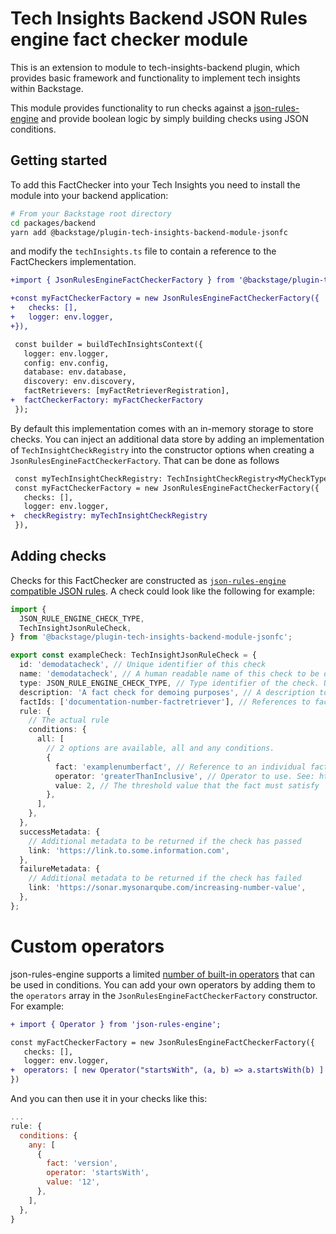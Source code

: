 # Tech Insights Backend JSON Rules engine fact checker module

This is an extension to module to tech-insights-backend plugin, which provides basic framework and functionality to implement tech insights within Backstage.

This module provides functionality to run checks against a [json-rules-engine](https://github.com/CacheControl/json-rules-engine) and provide boolean logic by simply building checks using JSON conditions.

## Getting started

To add this FactChecker into your Tech Insights you need to install the module into your backend application:

```bash
# From your Backstage root directory
cd packages/backend
yarn add @backstage/plugin-tech-insights-backend-module-jsonfc
```

and modify the `techInsights.ts` file to contain a reference to the FactCheckers implementation.

```diff
+import { JsonRulesEngineFactCheckerFactory } from '@backstage/plugin-tech-insights-backend-module-jsonfc';

+const myFactCheckerFactory = new JsonRulesEngineFactCheckerFactory({
+   checks: [],
+   logger: env.logger,
+}),

 const builder = buildTechInsightsContext({
   logger: env.logger,
   config: env.config,
   database: env.database,
   discovery: env.discovery,
   factRetrievers: [myFactRetrieverRegistration],
+  factCheckerFactory: myFactCheckerFactory
 });
```

By default this implementation comes with an in-memory storage to store checks. You can inject an additional data store by adding an implementation of `TechInsightCheckRegistry` into the constructor options when creating a `JsonRulesEngineFactCheckerFactory`. That can be done as follows

```diff
 const myTechInsightCheckRegistry: TechInsightCheckRegistry<MyCheckType> = // snip
 const myFactCheckerFactory = new JsonRulesEngineFactCheckerFactory({
   checks: [],
   logger: env.logger,
+  checkRegistry: myTechInsightCheckRegistry
 }),

```

## Adding checks

Checks for this FactChecker are constructed as [`json-rules-engine` compatible JSON rules](https://github.com/CacheControl/json-rules-engine/blob/master/docs/rules.md#conditions). A check could look like the following for example:

```ts
import {
  JSON_RULE_ENGINE_CHECK_TYPE,
  TechInsightJsonRuleCheck,
} from '@backstage/plugin-tech-insights-backend-module-jsonfc';

export const exampleCheck: TechInsightJsonRuleCheck = {
  id: 'demodatacheck', // Unique identifier of this check
  name: 'demodatacheck', // A human readable name of this check to be displayed in the UI
  type: JSON_RULE_ENGINE_CHECK_TYPE, // Type identifier of the check. Used to run logic against, determine persistence option to use and render correct components on the UI
  description: 'A fact check for demoing purposes', // A description to be displayed in the UI
  factIds: ['documentation-number-factretriever'], // References to fact ids that this check uses. See documentation on FactRetrievers for more information on these
  rule: {
    // The actual rule
    conditions: {
      all: [
        // 2 options are available, all and any conditions.
        {
          fact: 'examplenumberfact', // Reference to an individual fact to check against
          operator: 'greaterThanInclusive', // Operator to use. See: https://github.com/CacheControl/json-rules-engine/blob/master/docs/rules.md#operators for more
          value: 2, // The threshold value that the fact must satisfy
        },
      ],
    },
  },
  successMetadata: {
    // Additional metadata to be returned if the check has passed
    link: 'https://link.to.some.information.com',
  },
  failureMetadata: {
    // Additional metadata to be returned if the check has failed
    link: 'https://sonar.mysonarqube.com/increasing-number-value',
  },
};
```

# Custom operators

json-rules-engine supports a limited [number of built-in operators](https://github.com/CacheControl/json-rules-engine/blob/master/docs/rules.md#operators) that can be used in conditions. You can add your own operators by adding them to the `operators` array in the `JsonRulesEngineFactCheckerFactory` constructor. For example:

```diff
+ import { Operator } from 'json-rules-engine';

const myFactCheckerFactory = new JsonRulesEngineFactCheckerFactory({
   checks: [],
   logger: env.logger,
+  operators: [ new Operator("startsWith", (a, b) => a.startsWith(b) ]
})
```

And you can then use it in your checks like this:

```js
...
rule: {
  conditions: {
    any: [
      {
        fact: 'version',
        operator: 'startsWith',
        value: '12',
      },
    ],
  },
}
```
